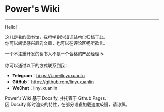 # Power's Wiki

---

Hello!

这儿是我的图书馆，我将学到的知识结构化归档于此。  
你可以阅读感兴趣的文章，也可以在评论区畅所欲言。

一个不注重开发的读书人不是一个合格的产品经理 :coffee:



你可以通过以下的方式联系到我：
* **Telegram**：https://t.me/linyuxuanlin
* **GitHub**：https://github.com/linyuxuanlin
* **WeChat**：linyuxuanlin

Power's Wiki 基于 Docsify, 并托管于 Github Pages.  
因 Docsify 即时渲染的特性，在部分设备加载速度较慢，请谅解。

